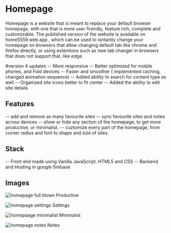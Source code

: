 # Homepage

Homepage is a website that is meant to replace your default browser homepage, with one that is more user firendly, feature rich, complete and customizable.
The published version of the website is available on home5559.web.app , which can be used to isntantly change your homepage on browsers that allow changing 
default tab like chrome and firefox directly, or using extentions such as new tab changer in browsers that does not support that, like edge. 

#version 4 updates
-- More responsive
-- Better optimized for mobile phones, and Fold devices
-- Faster and smoother ( implemented caching, changed animation sequence)
-- Added ability to search for content type as well 
-- Organized site icons better to fit center
-- Added the ability to edit site details

##  Features 
-- add and remove as many favourite sites 
-- sync favourite sites and notes across devices
-- show or hide any section of the homepage, to get more productive, or minimalist.
-- cuztomize every part of the homepage, from corner radius and font  to shape and size of sites.

## Stack
-- Front end made using Vanilla JavaScript, HTML5 and CSS
-- Backend and Hosting in google firebase

## Images

![homepage full blown](https://user-images.githubusercontent.com/72187226/196019288-4e9e0258-3b44-4099-a942-55dd149d8ed7.png)
Productive

![homepage settings](https://user-images.githubusercontent.com/72187226/196019292-089cfbe3-e172-4023-a208-a3440014c31b.png)
Settings

![homepaage minimalist](https://user-images.githubusercontent.com/72187226/196019293-b06de1fb-5bf0-45ec-ad2f-ade797e009d0.png)
Minimalist

![homepage notes](https://user-images.githubusercontent.com/72187226/196019291-95e14ff4-394e-4aae-8c49-ad7e82fe26ad.png)
Notes



